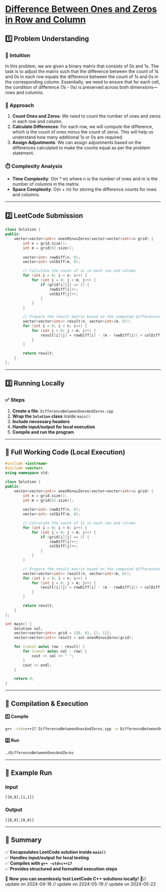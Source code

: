 # **[Difference Between Ones and Zeros in Row and Column](https://leetcode.com/problems/difference-between-ones-and-zeros-in-row-and-column/description/)**  

## **1️⃣ Problem Understanding**  
### **📌 Intuition**  
In this problem, we are given a binary matrix that consists of 0s and 1s. The task is to adjust the matrix such that the difference between the count of 1s and 0s in each row equals the difference between the count of 1s and 0s in the corresponding column. Essentially, we need to ensure that for each cell, the condition of difference (1s - 0s) is preserved across both dimensions—rows and columns.

### **🚀 Approach**  
1. **Count Ones and Zeros**: We need to count the number of ones and zeros in each row and column.
2. **Calculate Differences**: For each row, we will compute the difference, which is the count of ones minus the count of zeros. This will help us understand how many additional 1s or 0s are required.
3. **Assign Adjustments**: We can assign adjustments based on the differences calculated to make the counts equal as per the problem statement.

### **⏱️ Complexity Analysis**  
- **Time Complexity**: O(n * m) where n is the number of rows and m is the number of columns in the matrix.
- **Space Complexity**: O(n + m) for storing the difference counts for rows and columns.

---  

## **2️⃣ LeetCode Submission**  
```cpp
class Solution {
public:
    vector<vector<int>> onesMinusZeros(vector<vector<int>>& grid) {
        int n = grid.size();
        int m = grid[0].size();
        
        vector<int> rowDiff(n, 0);
        vector<int> colDiff(m, 0);

        // Calculate the count of 1s in each row and column
        for (int i = 0; i < n; i++) {
            for (int j = 0; j < m; j++) {
                if (grid[i][j] == 1) {
                    rowDiff[i]++;
                    colDiff[j]++;
                }
            }
        }

        // Prepare the result matrix based on the computed differences
        vector<vector<int>> result(n, vector<int>(m, 0));
        for (int i = 0; i < n; i++) {
            for (int j = 0; j < m; j++) {
                result[i][j] = rowDiff[i] - (m - rowDiff[i]) + colDiff[j] - (n - colDiff[j]);
            }
        }

        return result;
    }
};  
```  

---  

## **3️⃣ Running Locally**  
### **✅ Steps**  
1. **Create a file**: `DifferenceBetweenOnesAndZeros.cpp`  
2. **Wrap the `Solution` class** inside `main()`  
3. **Include necessary headers**  
4. **Handle input/output for local execution**  
5. **Compile and run the program**  

---  

## **📝 Full Working Code (Local Execution)**  
```cpp
#include <iostream>
#include <vector>
using namespace std;

class Solution {
public:
    vector<vector<int>> onesMinusZeros(vector<vector<int>>& grid) {
        int n = grid.size();
        int m = grid[0].size();
        
        vector<int> rowDiff(n, 0);
        vector<int> colDiff(m, 0);

        // Calculate the count of 1s in each row and column
        for (int i = 0; i < n; i++) {
            for (int j = 0; j < m; j++) {
                if (grid[i][j] == 1) {
                    rowDiff[i]++;
                    colDiff[j]++;
                }
            }
        }

        // Prepare the result matrix based on the computed differences
        vector<vector<int>> result(n, vector<int>(m, 0));
        for (int i = 0; i < n; i++) {
            for (int j = 0; j < m; j++) {
                result[i][j] = rowDiff[i] - (m - rowDiff[i]) + colDiff[j] - (n - colDiff[j]);
            }
        }

        return result;
    }
};

int main() {
    Solution sol;
    vector<vector<int>> grid = {{0, 0}, {1, 1}};
    vector<vector<int>> result = sol.onesMinusZeros(grid);

    for (const auto& row : result) {
        for (const auto& val : row) {
            cout << val << " ";
        }
        cout << endl;
    }

    return 0;
}
```  

---  

## **🔧 Compilation & Execution**  
#### **1️⃣ Compile**  
```bash
g++ -std=c++17 DifferenceBetweenOnesAndZeros.cpp -o DifferenceBetweenOnesAndZeros
```  

#### **2️⃣ Run**  
```bash
./DifferenceBetweenOnesAndZeros
```  

---  

## **🎯 Example Run**  
### **Input**  
```
[[0,0],[1,1]]
```  
### **Output**  
```
[[0,0],[0,0]]
```  

---  

## **📌 Summary**  
✅ **Encapsulates LeetCode solution inside `main()`**  
✅ **Handles input/output for local testing**  
✅ **Compiles with `g++ -std=c++17`**  
✅ **Provides structured and formatted execution steps**  

🚀 **Now you can seamlessly test LeetCode C++ solutions locally!** 🚀// update on 2024-04-16
// update on 2024-05-19
// update on 2024-05-22
